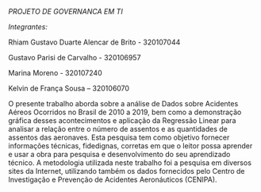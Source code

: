 *PROJETO DE GOVERNANCA EM TI*

*Integrantes:*

Rhiam Gustavo Duarte Alencar de Brito - 320107044

Gustavo Parisi de Carvalho - 320106957

Marina Moreno - 320107240

Kelvin de França Sousa – 320106070

O presente trabalho aborda sobre a análise de Dados sobre Acidentes Aéreos Ocorridos no Brasil de 2010 a 2019, bem como a demonstração gráfica desses acontecimentos e aplicação da Regressão Linear para analisar a relação entre o número de assentos e as quantidades de assentos das aeronaves.
Esta pesquisa tem como objetivo fornecer informações técnicas, fidedignas, corretas
em que o leitor possa aprender e usar a obra para pesquisa e desenvolvimento do seu
aprendizado técnico.
A metodologia utilizada neste trabalho foi a pesquisa em diversos sites da Internet,
utilizando também os dados fornecidos pelo Centro de Investigação e Prevenção de Acidentes Aeronáuticos (CENIPA). 
